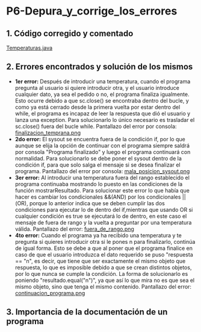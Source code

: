 # P6-Depura_y_corrige_los_errores
## 1. Código corregido y comentado
[Temperaturas.java](/Practica6/src/tema2_debug/Temperaturas.java)
## 2. Errores encontrados y solución de los mismos
- **1er error:** Después de introducir una temperatura, cuando el programa pregunta al usuario si quiere introducir otra, y el usuario introduce cualquier dato, ya sea el pedido o no, el programa finaliza igualmente. Esto ocurre debido a que sc.close() se encontraba dentro del bucle, y como ya está cerrado desde la primera vuelta por estar dentro del while, el programa es incapaz de leer la respuesta que dió el usuario y lanza una exception. Para solucionarlo lo único necesario es trasladar el sc.close() fuera del bucle while. Pantallazo del error por consola: [finalizacion_temprana.png](/capturas_ej6/finalizacion_temprana.png)  
- **2do error:** El sysout se encuentra fuera de la condición if, por lo que aunque se elija la opción de continuar con el programa siempre saldrá por consola "Programa finalizado" y luego el programa continuará con normalidad. Para solucionarlo se debe poner el sysout dentro de la condición if, para que solo salga el mensaje si se desea finalizar el programa. Pantallazo del error por consola: [mala_posicion_sysout.png](/capturas_ej6/mala_posicion_sysout.png)
- **3er error:** Al introducir una temperatura fuera del rango establecido el programa continuaba mostrando lo puesto en las condiciones de la función mostrarResultado. Para solucionar este error lo que había que hacer es cambiar los condicionales &&(AND) por los condicionales ||(OR), porque lo anterior indica que se deben cumplir las dos condiciones para ejecutar lo de dentro del if,mientras que usando OR si cualquier condición es true se ejecutará lo de dentro, en este caso el mensaje de fuera de rango y la vuelta a preguntar por una temperatura válida. Pantallazo del error: [fuera_de_rango.png](/capturas_ej6/fuera_de_rango.png)
- **4to error:** Cuando el programa ya ha recibido una temperatura y te pregunta si quieres introducir otra si le pones n para finalizarlo, continúa de igual forma. Esto se debe a que al poner que el programa finalice en caso de que el usuario introduzca el dato requerido se puso "respuesta == "n", es decir, que tiene que ser exactamente el mismo objeto que respuesta, lo que es imposible debido a que se crean distintos objetos, por lo que nunca se cumple la condición. La forma de solucionarlo es poniendo "resultado.equal("n")", ya que así lo que mira no es que sea el mismo objeto, sino que tenga el mismo contenido. Pantallazo del error: [continuacion_programa.png](/capturas_ej6/continuacion_programa.png) 
## 3. Importancia de la documentación de un programa
